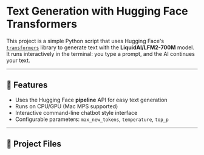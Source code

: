 # Text Generation with Hugging Face Transformers

This project is a simple Python script that uses Hugging Face's [`transformers`](https://huggingface.co/docs/transformers/index) library to generate text with the **LiquidAI/LFM2-700M** model.  
It runs interactively in the terminal: you type a prompt, and the AI continues your text.

---

## 🚀 Features
- Uses the Hugging Face **pipeline** API for easy text generation
- Runs on CPU/GPU (Mac MPS supported)
- Interactive command-line chatbot style interface
- Configurable parameters: `max_new_tokens`, `temperature`, `top_p`

---

## 📂 Project Files
